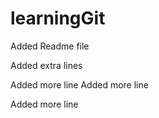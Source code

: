# learningGit

Added Readme file

Added extra lines

Added more line
Added more line

Added more line
